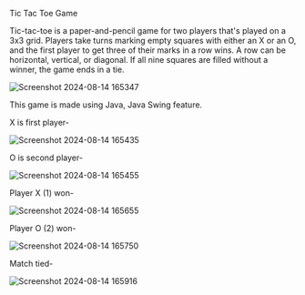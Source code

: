 Tic Tac Toe Game

Tic-tac-toe is a paper-and-pencil game for two players that's played on a 3x3 grid. Players take turns marking empty squares with either an X or an O, and the first player to get three of their marks in a row wins. A row can be horizontal, vertical, or diagonal. If all nine squares are filled without a winner, the game ends in a tie.

![Screenshot 2024-08-14 165347](https://github.com/user-attachments/assets/399b0648-7ad3-421c-bb49-d741c16be5b9)

This game is made using Java, Java Swing feature.

X is first player-

![Screenshot 2024-08-14 165435](https://github.com/user-attachments/assets/3f5a786c-2b84-49bc-a45e-70a62d8da4fc)

O is second player-

![Screenshot 2024-08-14 165455](https://github.com/user-attachments/assets/1a1c2646-db1a-4db0-96e4-a2f6639cf52d)

Player X (1) won-

![Screenshot 2024-08-14 165655](https://github.com/user-attachments/assets/3357970e-938e-4e81-83a7-8cad7d09fb8f)

Player O (2) won-

![Screenshot 2024-08-14 165750](https://github.com/user-attachments/assets/8d9c23b7-a51e-4cab-8101-2e221473c762)

Match tied-

![Screenshot 2024-08-14 165916](https://github.com/user-attachments/assets/eff7796c-d9e7-470f-865f-e3ca8b2e4894)

